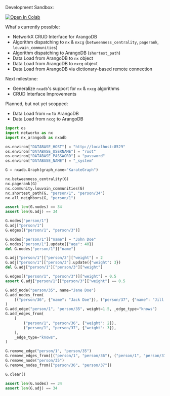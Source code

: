 Development Sandbox:

<a href="https://colab.research.google.com/drive/1gIfJDEumN6UdZou_VlSbG874xGkHwtU2?usp=sharing" target="_parent"><img src="https://colab.research.google.com/assets/colab-badge.svg" alt="Open In Colab"/></a>

What's currently possible:
- NetworkX CRUD Interface for ArangoDB
- Algorithm dispatching to `nx` & `nxcg` (`betweenness_centrality`, `pagerank`, `louvain_communities`)
- Algorithm dispatching to ArangoDB (`shortest_path`)
- Data Load from ArangoDB to `nx` object
- Data Load from ArangoDB to `nxcg` object
- Data Load from ArangoDB via dictionary-based remote connection

Next milestone:
- Generalize `nxadb`'s support for `nx` & `nxcg` algorithms
- CRUD Interface Improvements

Planned, but not yet scopped:
- Data Load from `nx` to ArangoDB
- Data Load from `nxcg` to ArangoDB

```py
import os
import networkx as nx
import nx_arangodb as nxadb

os.environ["DATABASE_HOST"] = "http://localhost:8529"
os.environ["DATABASE_USERNAME"] = "root"
os.environ["DATABASE_PASSWORD"] = "password"
os.environ["DATABASE_NAME"] = "_system"

G = nxadb.Graph(graph_name="KarateGraph")

nx.betweenness_centrality(G)
nx.pagerank(G)
nx.community.louvain_communities(G)
nx.shortest_path(G, "person/1", "person/34")
nx.all_neighbors(G, "person/1")

assert len(G.nodes) == 34
assert len(G.adj) == 34

G.nodes["person/1"]
G.adj["person/1"]
G.edges[("person/1", "person/3")]

G.nodes["person/1"]["name"] = "John Doe"
G.nodes["person/1"].update({"age": 40})
del G.nodes["person/1"]["name"]

G.adj["person/1"]["person/3"]["weight"] = 2
G.adj["person/1"]["person/3"].update({"weight": 3})
del G.adj["person/1"]["person/3"]["weight"]

G.edges[("person/1", "person/3")]["weight"] = 0.5
assert G.adj["person/1"]["person/3"]["weight"] == 0.5

G.add_node("person/35", name="Jane Doe")
G.add_nodes_from(
    [("person/36", {"name": "Jack Doe"}), ("person/37", {"name": "Jill Doe"})]
)
G.add_edge("person/1", "person/35", weight=1.5, _edge_type="knows")
G.add_edges_from(
    [
        ("person/1", "person/36", {"weight": 2}),
        ("person/1", "person/37", {"weight": 3}),
    ],
    _edge_type="knows",
)

G.remove_edge("person/1", "person/35")
G.remove_edges_from([("person/1", "person/36"), ("person/1", "person/37")])
G.remove_node("person/35")
G.remove_nodes_from(["person/36", "person/37"])

G.clear()

assert len(G.nodes) == 34
assert len(G.adj) == 34
```